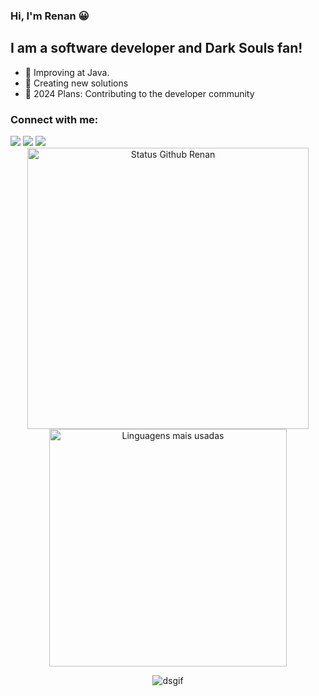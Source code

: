 ### Hi, I'm Renan 😀

## I am a software developer and Dark Souls fan!

- 🌱  Improving at Java.
- 👯  Creating new solutions
- 🥅  2024 Plans: Contributing to the developer community

### Connect with me:

<div>
  <a href="https://www.youtube.com/channel/UCIbZWctqSzDF4ELAqKsjFdw" target="_blank"><img src="https://img.shields.io/badge/YouTube-FF0000?style=for-the-badge&logo=youtube&logoColor=white" target="_blank"></a>
  <a href="https://instagram.com/abade.renan" target="_blank"><img src="https://img.shields.io/badge/-Instagram-%23E4405F?style=for-the-badge&logo=instagram&logoColor=white" target="_blank"></a>
  <a href="https://www.linkedin.com/in/renanabade/" target="_blank"><img src="https://img.shields.io/badge/-LinkedIn-%230077B5?style=for-the-badge&logo=linkedin&logoColor=white" target="_blank"></a> 
</div>

<div align="center">
<img width="450em" alt="Status Github Renan" src="https://github-readme-stats.vercel.app/api?username=renanabade&show_icons=true&theme=dracula" />
<img width="380em" alt="Linguagens mais usadas" src="https://github-readme-stats.vercel.app/api/top-langs/?username=renanabade&layout=compact&theme=dracula"/>
<p></p>
<img alt="dsgif" src="https://github.com/renanabade/skgael-gif/blob/main/gaelgif.gif"/>
</div>

